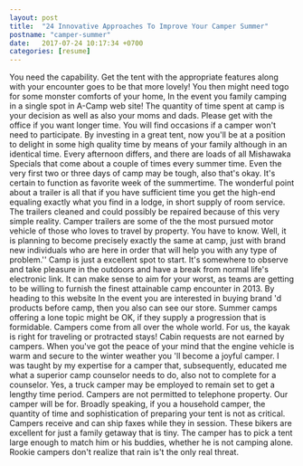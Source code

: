 ```yaml
---
layout: post
title:  "24 Innovative Approaches To Improve Your Camper Summer"
postname: "camper-summer"
date:   2017-07-24 10:17:34 +0700
categories: [resume]
---
```

You need the capability. Get the tent with the appropriate features along with your encounter goes to be that more lovely! You then might need togo for some monster comforts of your home, In the event you family camping in a single spot in A-Camp web site! The quantity of time spent at camp is your decision as well as also your moms and dads. Please get with the office if you want longer time. You will find occasions if a camper won't need to participate. By investing in a great tent, now you'll be at a position to delight in some high quality time by means of your family although in an identical time. Every afternoon differs, and there are loads of all Mishawaka Specials that come about a couple of times every summer time. Even the very first two or three days of camp may be tough, also that's okay. It's certain to function as favorite week of the summertime. The wonderful point about a trailer is all that if you have sufficient time you get the high-end equaling exactly what you find in a lodge, in short supply of room service. The trailers cleaned and could possibly be repaired because of this very simple reality. Camper trailers are some of the the most pursued motor vehicle of those who loves to travel by property. You have to know. Well, it is planning to become precisely exactly the same at camp, just with brand new individuals who are here in order that will help you with any type of problem.'' Camp is just a excellent spot to start. It's somewhere to observe and take pleasure in the outdoors and have a break from normal life's electronic link. It can make sense to aim for your worst, as teams are getting to be willing to furnish the finest attainable camp encounter in 2013. By heading to this website In the event you are interested in buying brand 'd products before camp, then you also can see our store. Summer camps offering a lone topic might be OK, if they supply a progression that is formidable. Campers come from all over the whole world. For us, the kayak is right for traveling or protracted stays! Cabin requests are not earned by campers. When you've got the peace of your mind that the engine vehicle is warm and secure to the winter weather you 'll become a joyful camper. I was taught by my expertise for a camper that, subsequently, educated me what a superior camp counselor needs to do, also not to complete for a counselor. Yes, a truck camper may be employed to remain set to get a lengthy time period. Campers are not permitted to telephone property. Our camper will be for. Broadly speaking, if you a household camper, the quantity of time and sophistication of preparing your tent is not as critical. Campers receive and can ship faxes while they in session. These bikers are excellent for just a family getaway that is tiny. The camper has to pick a tent large enough to match him or his buddies, whether he is not camping alone. Rookie campers don't realize that rain is't the only real threat.

